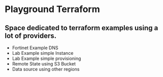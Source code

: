 # Playground Terraform

## Space dedicated to terraform examples using a lot of providers.

* Fortinet Example DNS
* Lab Example simple Instance
* Lab Example simple provisioning
* Remote State using S3 Bucket
* Data source using other regions